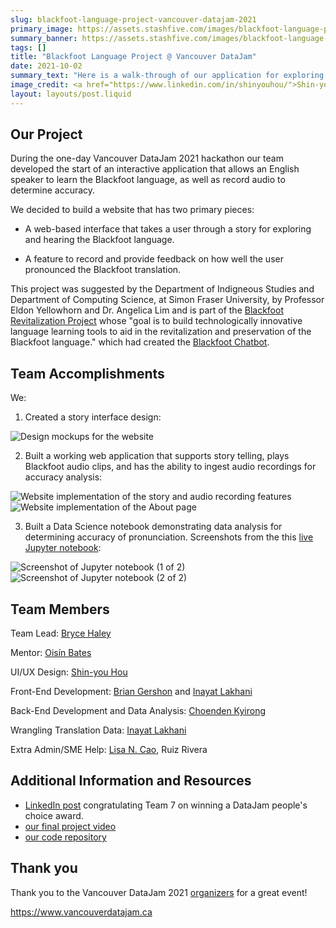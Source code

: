 ```yaml
---
slug: blackfoot-language-project-vancouver-datajam-2021
primary_image: https://assets.stashfive.com/images/blackfoot-language-project-vancouver-datajam-2021/full.jpeg
summary_banner: https://assets.stashfive.com/images/blackfoot-language-project-vancouver-datajam-2021/slice.jpeg
tags: []
title: "Blackfoot Language Project @ Vancouver DataJam"
date: 2021-10-02
summary_text: "Here is a walk-through of our application for exploring the Blackfoot language. Created at Vancouver DataJam 2021."
image_credit: <a href="https://www.linkedin.com/in/shinyouhou/">Shin-you Hou</a>
layout: layouts/post.liquid
---
```



## Our Project

During the one-day Vancouver DataJam 2021 hackathon our team developed the start of an interactive application that allows an English speaker to learn the Blackfoot language, as well as record audio to determine accuracy.

We decided to build a website that has two primary pieces:

- A web-based interface that takes a user through a story for exploring and hearing the Blackfoot language.

- A feature to record and provide feedback on how well the user pronounced the Blackfoot translation.

This project was suggested by the Department of Indigneous Studies and Department of Computing Science, at Simon Fraser University, by Professor Eldon Yellowhorn and Dr. Angelica Lim and is part of the [Blackfoot Revitalization Project](http://blackfoot-revitalization.cs.sfu.ca/) whose "goal is to build technologically innovative language learning tools to aid in the revitalization and preservation of the Blackfoot language." which had created the [Blackfoot Chatbot](http://bf-study-app.cs.sfu.ca/).

## Team Accomplishments

We:

1. Created a story interface design:

<img src="https://assets.stashfive.com/images/blackfoot-language-project-vancouver-datajam-2021/blackfoot-website-design.png" alt="Design mockups for the website" />

2. Built a working web application that supports story telling, plays Blackfoot audio clips, and has the ability to ingest audio recordings for accuracy analysis:

<img src="https://assets.stashfive.com/images/blackfoot-language-project-vancouver-datajam-2021/blackfoot-story-and-recording.png" alt="Website implementation of the story and audio recording features" />

<img src="https://assets.stashfive.com/images/blackfoot-language-project-vancouver-datajam-2021/blackfoot-about.png" alt="Website implementation of the About page" />

3. Built a Data Science notebook demonstrating data analysis for determining accuracy of pronunciation. Screenshots from the this [live Jupyter notebook](https://github.com/BryceHaley/team7-blackfoot-chat-app/blob/main/backend/audio_experiments.ipynb):

<img src="https://assets.stashfive.com/images/blackfoot-language-project-vancouver-datajam-2021/jupyter-1.png" alt="Screenshot of Jupyter notebook (1 of 2)" />

<br/>

<img src="https://assets.stashfive.com/images/blackfoot-language-project-vancouver-datajam-2021/jupyter-2.png" alt="Screenshot of Jupyter notebook (2 of 2)" />

## Team Members

Team Lead: [Bryce Haley](https://github.com/BryceHaley)

Mentor: [Oisín Bates](https://github.com/oisinBates)

UI/UX Design: [Shin-you Hou](https://www.linkedin.com/in/shinyouhou/)

Front-End Development: [Brian Gershon](https://github.com/briangershon) and [Inayat Lakhani](https://github.com/inayat1999)

Back-End Development and Data Analysis: [Choenden Kyirong](https://github.com/kyirong6)

Wrangling Translation Data: [Inayat Lakhani](https://github.com/inayat1999)

Extra Admin/SME Help: [Lisa N. Cao](https://github.com/lisancao), Ruiz Rivera

## Additional Information and Resources

- [LinkedIn post](https://www.linkedin.com/posts/datajam-vancouver_vancouver-datajam-2021-team-7-blackfoot-activity-6849451430659670016-0z7j) congratulating Team 7 on winning a DataJam people's choice award.
- [our final project video](https://www.youtube.com/watch?v=FSQ6LdNkK-0)
- [our code repository](https://github.com/BryceHaley/team7-blackfoot-chat-app)

## Thank you

Thank you to the Vancouver DataJam 2021 [organizers](https://www.vancouverdatajam.ca/team) for a great event!

<https://www.vancouverdatajam.ca>
